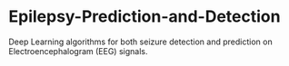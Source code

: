# Epilepsy-Prediction-and-Detection
Deep Learning algorithms for both seizure detection and prediction on Electroencephalogram (EEG) signals.
